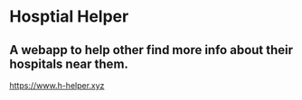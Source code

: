 # Hosptial Helper
## A webapp to help other find more info about their hospitals near them.

https://www.h-helper.xyz


